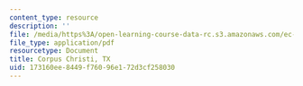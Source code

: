 ```yaml
---
content_type: resource
description: ''
file: /media/https%3A/open-learning-course-data-rc.s3.amazonaws.com/ec-s07-photovoltaic-solar-energy-systems-fall-2004/173160ee8449f76096e172d3cf258030_MITEC_S07F04_corpus_christ.pdf
file_type: application/pdf
resourcetype: Document
title: Corpus Christi, TX
uid: 173160ee-8449-f760-96e1-72d3cf258030
---
```

